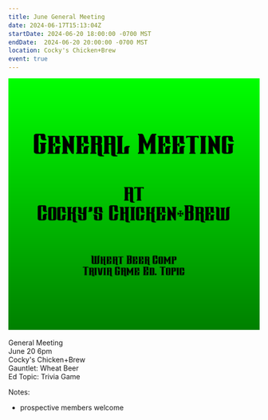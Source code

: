 ```yaml
---
title: June General Meeting
date: 2024-06-17T15:13:04Z
startDate: 2024-06-20 18:00:00 -0700 MST
endDate:  2024-06-20 20:00:00 -0700 MST
location: Cocky's Chicken+Brew
event: true
---
```


![image](event.png)
 
General Meeting  
June 20 6pm  
Cocky's Chicken+Brew  
Gauntlet: Wheat Beer  
Ed Topic: Trivia Game  
  
Notes:  
  
  * prospective members welcome  
  
